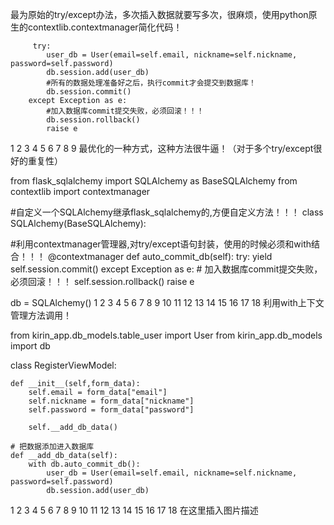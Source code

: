 最为原始的try/except办法，多次插入数据就要写多次，很麻烦，使用python原生的contextlib.contextmanager简化代码！

         try:
            user_db = User(email=self.email, nickname=self.nickname, password=self.password)
            db.session.add(user_db)
            #所有的数据处理准备好之后，执行commit才会提交到数据库！
            db.session.commit()
        except Exception as e:
            #加入数据库commit提交失败，必须回滚！！！
            db.session.rollback()
            raise e
1
2
3
4
5
6
7
8
9
最优化的一种方式，这种方法很牛逼！（对于多个try/except很好的重复性）

from flask_sqlalchemy import SQLAlchemy as BaseSQLAlchemy
from contextlib import contextmanager

#自定义一个SQLAlchemy继承flask_sqlalchemy的,方便自定义方法！！！
class  SQLAlchemy(BaseSQLAlchemy):

   #利用contextmanager管理器,对try/except语句封装，使用的时候必须和with结合！！！
   @contextmanager
   def auto_commit_db(self):
       try:
           yield
           self.session.commit()
       except Exception as e:
          # 加入数据库commit提交失败，必须回滚！！！
          self.session.rollback()
          raise e

db = SQLAlchemy()
1
2
3
4
5
6
7
8
9
10
11
12
13
14
15
16
17
18
利用with上下文管理方法调用！

from kirin_app.db_models.table_user import User
from kirin_app.db_models import db
 
 
class RegisterViewModel:
 
    def __init__(self,form_data):
        self.email = form_data["email"]
        self.nickname = form_data["nickname"]
        self.password = form_data["password"]
 
        self.__add_db_data()
 
    # 把数据添加进入数据库
    def __add_db_data(self):
        with db.auto_commit_db():
            user_db = User(email=self.email, nickname=self.nickname, password=self.password)
            db.session.add(user_db)
1
2
3
4
5
6
7
8
9
10
11
12
13
14
15
16
17
18
在这里插入图片描述